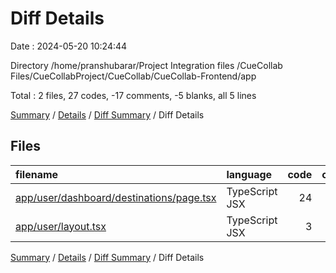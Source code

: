 # Diff Details

Date : 2024-05-20 10:24:44

Directory /home/pranshubarar/Project Integration files /CueCollab Files/CueCollabProject/CueCollab/CueCollab-Frontend/app

Total : 2 files,  27 codes, -17 comments, -5 blanks, all 5 lines

[Summary](results.md) / [Details](details.md) / [Diff Summary](diff.md) / Diff Details

## Files
| filename | language | code | comment | blank | total |
| :--- | :--- | ---: | ---: | ---: | ---: |
| [app/user/dashboard/destinations/page.tsx](/app/user/dashboard/destinations/page.tsx) | TypeScript JSX | 24 | -17 | -4 | 3 |
| [app/user/layout.tsx](/app/user/layout.tsx) | TypeScript JSX | 3 | 0 | -1 | 2 |

[Summary](results.md) / [Details](details.md) / [Diff Summary](diff.md) / Diff Details